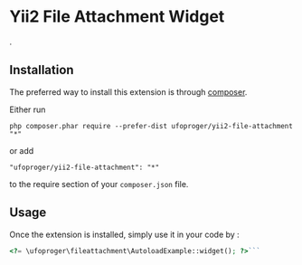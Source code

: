 Yii2 File Attachment Widget
===========================
.

Installation
------------

The preferred way to install this extension is through [composer](http://getcomposer.org/download/).

Either run

```
php composer.phar require --prefer-dist ufoproger/yii2-file-attachment "*"
```

or add

```
"ufoproger/yii2-file-attachment": "*"
```

to the require section of your `composer.json` file.


Usage
-----

Once the extension is installed, simply use it in your code by  :

```php
<?= \ufoproger\fileattachment\AutoloadExample::widget(); ?>```